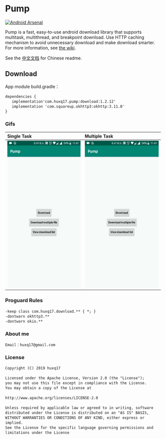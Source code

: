 # Pump
[![Android Arsenal]( https://img.shields.io/badge/Android%20Arsenal-Pump-green.svg?style=flat)]( https://android-arsenal.com/details/1/7293 )

Pump is a fast, easy-to-use android download library that supports multitask, multithread, and breakpoint download. Use HTTP caching mechanism to avoid unnecessary download and make download smarter. For more information, see  [the wiki](https://github.com/huxq17/Pump/wiki/Usage).

See the [中文文档](https://github.com/huxq17/Pump/blob/master/README_cn.md) for Chinese readme.

## Download
App module build.gradle：

```
dependencies {
   implementation'com.huxq17.pump:download:1.2.12'
   implementation 'com.squareup.okhttp3:okhttp:3.11.0'
}

```
### Gifs

|Single Task|Multiple Task|
|:-----|:-----|
| <img src="art/download_file.gif" width="280" height="475" /> | <img src="art/download_files.gif" width="280" height="475" /> |

### Proguard Rules

```
-keep class com.huxq17.download.** { *; }
-dontwarn okhttp3.**
-dontwarn okio.**
```


### About me
    Email：huxq17@gmail.com

### License

    Copyright (C) 2019 huxq17

    Licensed under the Apache License, Version 2.0 (the "License");
    you may not use this file except in compliance with the License.
    You may obtain a copy of the License at

    http://www.apache.org/licenses/LICENSE-2.0

    Unless required by applicable law or agreed to in writing, software
    distributed under the License is distributed on an "AS IS" BASIS,
    WITHOUT WARRANTIES OR CONDITIONS OF ANY KIND, either express or implied.
    See the License for the specific language governing permissions and
    limitations under the License
